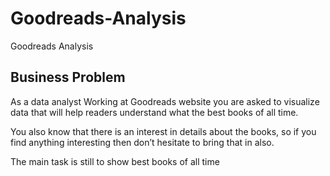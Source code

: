 # Goodreads-Analysis
Goodreads Analysis

Business Problem
-----

As a data analyst Working at Goodreads website you are asked to visualize data that will help readers understand what the best books of all time.

You also know that there is an interest in details about the books, so if you find anything interesting then don’t hesitate to bring that in also. 

The main task is still to show best books of all time
